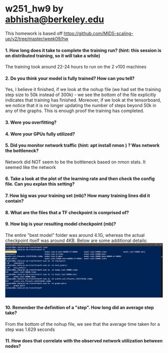 # w251_hw9 by abhisha@berkeley.edu

This homework is based off https://github.com/MIDS-scaling-up/v2/tree/master/week09/hw

#### 1. How long does it take to complete the training run? (hint: this session is on distributed training, so it will take a while)

The training took around 22-24 hours to run on the 2 v100 machines

#### 2. Do you think your model is fully trained? How can you tell?

Yes, I believe it finished, if we look at the nohup file (we had set the training step size to 50k instead of 300k) - we see the bottom of the file explicitly indicates that training has finished. Moreover, if we look at the tensorboard, we notice that it is no longer updating the number of steps beyond 50k in any of the graphs. This is enough proof the training has completed.

#### 3. Were you overfitting?


#### 4. Were your GPUs fully utilized?

#### 5. Did you monitor network traffic (hint: apt install nmon ) ? Was network the bottleneck?

Network did NOT seem to be the bottleneck based on nmon stats. It seemed like the network 

#### 6. Take a look at the plot of the learning rate and then check the config file. Can you explan this setting?



#### 7. How big was your training set (mb)? How many training lines did it contain?

#### 8. What are the files that a TF checkpoint is comprised of?

#### 9. How big is your resulting model checkpoint (mb)?

The entire "best model" folder was around 4.1G, whereas the actual checkpoint itself was around 4KB. Below are some additional details:
![model_size](https://github.com/abhisha1991/w251_hw9/blob/master/Final/ModelSize.PNG)

#### 10. Remember the definition of a "step". How long did an average step take?

From the bottom of the nohup file, we see that the average time taken for a step was 1.629 seconds

#### 11. How does that correlate with the observed network utilization between nodes?
